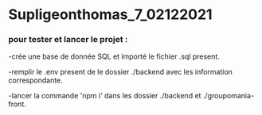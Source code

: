 # Supligeonthomas_7_02122021

### pour tester et lancer le projet :

-crée une base de donnée SQL et importé le fichier .sql present.

-remplir le .env present de le dossier ./backend avec les information correspondante.

-lancer la commande 'npm i' dans les dossier ./backend et ./groupomania-front.


